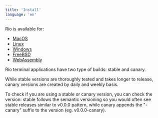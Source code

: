 ```yaml
---
title: 'Install'
language: 'en'
---
```


Rio is available for:

- [MacOS](/docs/install/macos)
- [Linux](/docs/install/linux)
- [Windows](/docs/install/windows)
- [FreeBSD](/docs/install/freebsd)
- [WebAssembly](/docs/install/webassembly)

Rio terminal applications have two type of builds: stable and canary.

While stable versions are thoroughly tested and takes longer to release, canary versions are created by daily and weekly basis.

To check if you are using a stable or canary version, you can check the version: stable follows the semantic versioning so you would often see stable releases similar to <span class="keyword">v0.0.0</span> pattern, while canary appends the "-canary" suffix to the version (eg. <span class="keyword">v0.0.0-canary</span>).